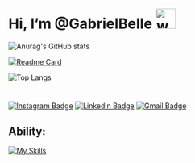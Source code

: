 # Hi, I’m @GabrielBelle <img src="https://user-images.githubusercontent.com/72663882/171687151-bb31c996-c9d2-49c8-b593-734946893b23.gif" alt="waving hand gif" aria-hidden="true" width="40" />

![Anurag's GitHub stats](https://github-readme-stats.vercel.app/api?username=GabrielBelle&show_icons=true&theme=github_dark_dimmed&rank_icon=github)

[![Readme Card](https://github-readme-stats.vercel.app/api/pin/?username=GabrielBelle&repo=estudos_front_end&theme=github_dark_dimmed)](https://github.com/GabrielBelle/estudos_front_end)

![Top Langs](https://github-readme-stats.vercel.app/api/top-langs/?username=GabrielBelle&layout=compact&theme=github_dark_dimmed)

#

[![Instagram Badge](https://img.shields.io/badge/Instagram-E4405F?style=for-the-badge&logo=instagram&logoColor=white)](https://www.instagram.com/gabrielbelle/)
[![Linkedin Badge](https://img.shields.io/badge/-Linkedin-blue?style=for-the-badge&logo=Linkedin&logoColor=white&link=https://github.com/arthurspk)](https://www.linkedin.com/in/gabriel-belle/)
[![Gmail Badge](https://img.shields.io/badge/Gmail-D14836?style=for-the-badge&logo=gmail&logoColor=white&link=gabrielbelle80@gmail.com)](mailto:gabrielbelle80@gmail.com)
<!--[![Discord Badge](https://img.shields.io/badge/Discord-5865F2?style=for-the-badge&logo=discord&logoColor=white)](https://discord.gg/NbMQUPjHz7)
[![Telegram Badge](https://img.shields.io/badge/Telegram-2CA5E0?style=for-the-badge&logo=telegram&logoColor=white)](https://t.me/arthurguiadev)-->

## **Ability:** 

[![My Skills](https://skillicons.dev/icons?i=html,css,git,github,vscode,&perline=13)](#)
